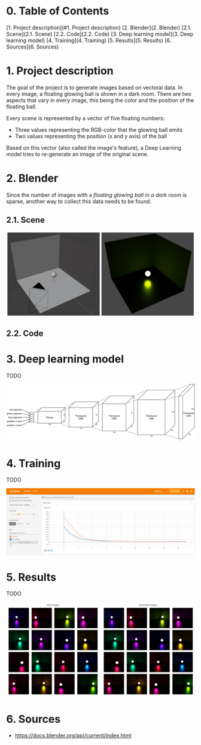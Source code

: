 # 0. Table of Contents

[1. Project description](#1. Project description)
[2. Blender](2. Blender)
[2.1. Scene](2.1. Scene)
[2.2. Code](2.2. Code)
[3. Deep learning model](3. Deep learning model)
[4. Training](4. Training)
[5. Results](5. Results)
[6. Sources](6. Sources)

# 1. Project description

The goal of the project is to generate images based on vectoral data. In every image, a floating glowing ball is shown in a dark room. There are two aspects that vary in every image, this being the color and the position of the floating ball.

Every scene is represented by a vector of five floating numbers: 

- Three values representing the RGB-color that the glowing ball emits
- Two values representing the position (x and y axis) of the ball

Based on this vector (also called the image's feature), a Deep Learning model tries to re-generate an image of the original scene.

# 2. Blender

Since the number of images with a *floating glowing ball in a dark room* is sparse, another way to collect this data needs to be found.

## 2.1. Scene

![Blender scene](https://github.com/RubenPants/BlenderCNN/blob/main/images/blender_combined.png?raw=true)

## 2.2. Code

# 3. Deep learning model

TODO

![Model architecture](https://github.com/RubenPants/BlenderCNN/blob/main/images/architecture.png?raw=true)

# 4. Training

TODO

![TensorBoard overview](https://github.com/RubenPants/BlenderCNN/blob/main/images/tensorboard.png?raw=true)

# 5. Results

TODO

![Results side-by-side comparison](https://github.com/RubenPants/BlenderCNN/blob/main/images/sample_combined.png?raw=true)

# 6. Sources

- https://docs.blender.org/api/current/index.html 
